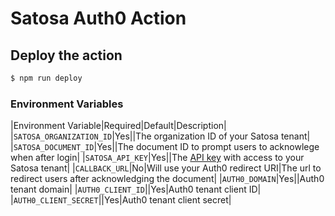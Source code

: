 # Satosa Auth0 Action

## Deploy the action

```sh
$ npm run deploy
```

### Environment Variables

|Environment Variable|Required|Default|Description|
|`SATOSA_ORGANIZATION_ID`|Yes||The organization ID of your Satosa tenant|
|`SATOSA_DOCUMENT_ID`|Yes||The document ID to prompt users to acknowlege when after login|
|`SATOSA_API_KEY`|Yes||The [API key](https://dashboard.satosa.com/) with access to your Satosa tenant|
|`CALLBACK_URL`|No|Will use your Auth0 redirect URI|The url to redirect users after acknowledging the document|
|`AUTH0_DOMAIN`|Yes||Auth0 tenant domain|
|`AUTH0_CLIENT_ID`||Yes|Auth0 tenant client ID|
|`AUTH0_CLIENT_SECRET`||Yes|Auth0 tenant client secret|
